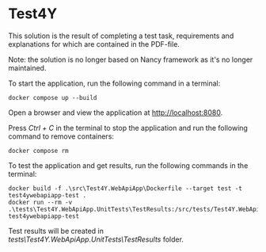 # Test4Y

This solution is the result of completing a test task, requirements and explanations for which are contained in the PDF-file.

Note: the solution is no longer based on Nancy framework as it's no longer maintained.

To start the application, run the following command in a terminal:

```console
docker compose up --build
```

Open a browser and view the application at [http://localhost:8080](http://localhost:8080).

Press _Ctrl + C_ in the terminal to stop the application and run the following command to remove containers:

```console
docker compose rm
```

To test the application and get results, run the following commands in the terminal:

```console
docker build -f .\src\Test4Y.WebApiApp\Dockerfile --target test -t test4ywebapiapp-test .
docker run --rm -v .\tests\Test4Y.WebApiApp.UnitTests\TestResults:/src/tests/Test4Y.WebApiApp.UnitTests/TestResults test4ywebapiapp-test
```

Test results will be created in _tests\Test4Y.WebApiApp.UnitTests\TestResults_ folder.

